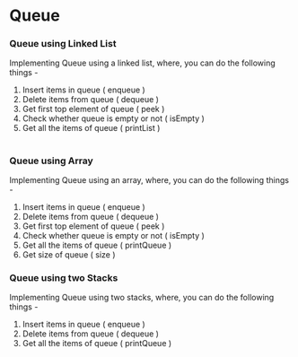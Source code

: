 # Queue

### Queue using Linked List

Implementing Queue using a linked list, where, you can do the following things -

1. Insert items in queue ( enqueue )
2. Delete items from queue ( dequeue )
3. Get first top element of queue ( peek )
4. Check whether queue is empty or not ( isEmpty )
5. Get all the items of queue ( printList )

#

### Queue using Array

Implementing Queue using an array, where, you can do the following things -

1. Insert items in queue ( enqueue )
2. Delete items from queue ( dequeue )
3. Get first top element of queue ( peek )
4. Check whether queue is empty or not ( isEmpty )
5. Get all the items of queue ( printQueue )
6. Get size of queue ( size )

### Queue using two Stacks

Implementing Queue using two stacks, where, you can do the following things -

1. Insert items in queue ( enqueue )
2. Delete items from queue ( dequeue )
3. Get all the items of queue ( printQueue )
